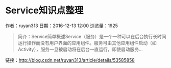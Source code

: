 # Service知识点整理
作者：ruyan313
日期：2016-12-13 12:00
浏览量：1925
> 简介：Service简单概述Service（服务）是一个一种可以在后台执行长时间运行操作而没有用户界面的应用组件。服务可由其他应用组件启动（如Activity），服务一旦被启动将在后台一直运行，即使启动服务...

 链接：http://blog.csdn.net/ruyan313/article/details/53585858
